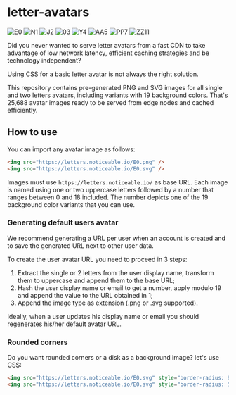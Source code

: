 # letter-avatars

![E0](https://letters.noticeable.io/E0.png) 
![N1](https://letters.noticeable.io/N1.png) 
![J2](https://letters.noticeable.io/J2.png) 
![03](https://letters.noticeable.io/O3.png) 
![Y4](https://letters.noticeable.io/Y4.png) 
![AA5](https://letters.noticeable.io/AA5.png)
![PP7](https://letters.noticeable.io/PP7.png) 
![ZZ11](https://letters.noticeable.io/ZZ11.png) 

Did you never wanted to serve letter avatars from a fast CDN to take advantage
of low network latency, efficient caching strategies and be technology independent?

Using CSS for a basic letter avatar is not always the right solution.

This repository contains pre-generated PNG and SVG images for all single and two letters avatars,
including variants with 19 background colors. That's 25,688 avatar images ready to be served from edge nodes and cached efficiently.

## How to use

You can import any avatar image as follows:

```html
<img src="https://letters.noticeable.io/E0.png" />
<img src="https://letters.noticeable.io/E0.svg" />
```

Images must use `https://letters.noticeable.io/` as base URL. Each image is named using one or two uppercase letters followed by a number that ranges between 0 and 18 included. The number depicts one of the 19 background color variants that you can use.

### Generating default users avatar

We recommend generating a URL per user when an account is created and to save the generated URL next to other user data.

To create the user avatar URL you need to proceed in 3 steps:

1. Extract the single or 2 letters from the user display name, transform them to uppercase and append them to the base URL;
2. Hash the user display name or email to get a number, apply modulo 19 and append the value to the URL obtained in 1;
3. Append the image type as extension (.png or .svg supported).

Ideally, when a user updates his display name or email you should regenerates his/her default avatar URL.

### Rounded corners

Do you want rounded corners or a disk as a background image? let's use CSS:

```html
<img src="https://letters.noticeable.io/E0.svg" style="border-radius: 8px" />
<img src="https://letters.noticeable.io/E0.svg" style="border-radius: 50%" />
```
